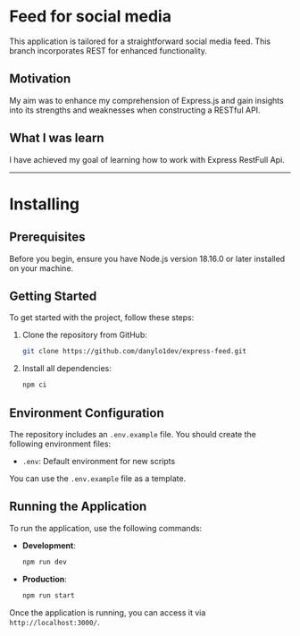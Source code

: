# Feed for social media

This application is tailored for a straightforward social media feed. This branch incorporates REST for enhanced functionality.

## Motivation

My aim was to enhance my comprehension of Express.js and gain insights into its strengths and weaknesses when constructing a RESTful API.

## What I was learn

I have achieved my goal of learning how to work with Express RestFull Api.

---

# Installing

## Prerequisites

Before you begin, ensure you have Node.js version 18.16.0 or later installed on your machine.

## Getting Started

To get started with the project, follow these steps:

1. Clone the repository from GitHub:

   ```bash
   git clone https://github.com/danylo1dev/express-feed.git
   ```

2. Install all dependencies:

   ```bash
   npm ci
   ```

## Environment Configuration

The repository includes an `.env.example` file. You should create the following environment files:

- `.env`: Default environment for new scripts

You can use the `.env.example` file as a template.

## Running the Application

To run the application, use the following commands:

- **Development**:

  ```bash
  npm run dev
  ```

- **Production**:

  ```bash
  npm run start
  ```

Once the application is running, you can access it via `http://localhost:3000/`.
